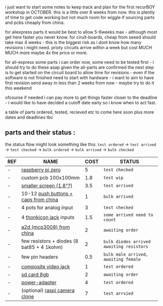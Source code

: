 
i just want to start some notes to keep track and plan for the first recurBOY workshop in OCTOBER. this is a little over 8 weeks from now. this is plently of time to get code working but not much room for wiggle if sourcing parts and pcbs cheaply from china.

for aliexpress parts it would be best to allow 5-6weeks max - although most get here faster you never know. for ciruit-boards, cheap from seeed should take max 4 weeks - this is the biggest risk as i dont know how many revisions i might need. prioty circuits arrive within a week but cost MUCH MUCH more maybe 4x the price or more.

for ali-express some parts i can order now, some need to be tested first - i should try to do these asap
given the ali-parts are confirmed the next step is to get started on the circuit board to allow time for revisions - even if the software is not finished need to start with hardware - i want to aim to have first revision send away in less than 2 weeks from now - maybe try to do it this weekend

ofcourse if needed i can pay more to get things faster closer to the deadline - i would like to have decided a cutoff date early so i know when to act fast.

a table of parts ordered, tested, recieved etc to come here soon plus more dates and deadlines tbc

## parts and their status :

the status flow might look something like this: `test ordered` -> `test arrived` -> `test checked` -> `bulk ordered` -> `bulk arrived` -> `bulk checked`

REF | NAME | COST | STATUS
--- | --- | --- | ---
- | [raspberry pi zero] | 5 |  `test checked`
- | custom pcb 100x100mm | 1.8 | `test wip`
- | [smaller screen (1.8"?)] | 3.5 | `test arrived`
- | 10-12 [push buttons + caps from china] | 1  | `bulk arrived`
- | 4 pots for analog input | 3 | `test checked`
- | 4 [thonkicon jack] inputs | 1.5 | `some arrived need to count`
- | [a2d (mcp3008) from china] | 2 | `awaiting order`
- | few resistors + diodes (8 bat85 + 4 1kohm) | 2 | `bulk diodes arrived awaiting resistors`
- | few pin headers | 0.5 | `bulk male arrived, awaiting female`
- | [composite video jack] | 1 | `test ordered`
- | [sd card 8gb] | 2 | `awaiting order`
- | [power-adapter] |  4 |  `test ordered`
- | (optional) [raspi camera clone] | 7 | `test arrvied` 


[raspberry pi zero]: https://www.berrybase.de/raspberry-pi-zero-v1.3
[smaller screen (1.8"?)]: https://www.aliexpress.com/item/32996979276.html
[a2d (mcp3008) from china]: https://www.aliexpress.com/item/32735896933.html
[push buttons + caps from china]: https://www.aliexpress.com/item/32826994795.html
[thonkicon jack]: https://modularaddict.com/pj301m12-jacks
[sd card 8gb]: https://www.aliexpress.com/item/33040093922.html
[composite video jack]: https://www.mouser.de/ProductDetail/CUI/RCJ-024?qs=%2Fha2pyFadujC6XIlhTY7nF4RUCR%2FYibjfCLz8sPuiKglF9KHFnEXMg%3D%3D
[power-adapter]: https://www.aliexpress.com/item/32898334338.html
[raspi camera clone]: https://www.aliexpress.com/item/32825264717.html
